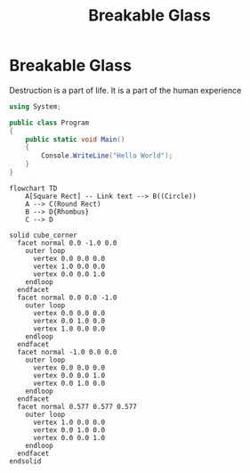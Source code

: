 ﻿---
layout: page
title: "Breakable Glass"
permalink: /breakable-glass
---

# Breakable Glass

Destruction is a part of life. It is a part of the human experience

```csharp
using System;

public class Program
{
    public static void Main()
    {
        Console.WriteLine("Hello World");
    }
}
```


```mermaid
flowchart TD
    A[Square Rect] -- Link text --> B((Circle))
    A --> C(Round Rect)
    B --> D{Rhombus}
    C --> D
```


```stl
solid cube_corner
  facet normal 0.0 -1.0 0.0
    outer loop
      vertex 0.0 0.0 0.0
      vertex 1.0 0.0 0.0
      vertex 0.0 0.0 1.0
    endloop
  endfacet
  facet normal 0.0 0.0 -1.0
    outer loop
      vertex 0.0 0.0 0.0
      vertex 0.0 1.0 0.0
      vertex 1.0 0.0 0.0
    endloop
  endfacet
  facet normal -1.0 0.0 0.0
    outer loop
      vertex 0.0 0.0 0.0
      vertex 0.0 0.0 1.0
      vertex 0.0 1.0 0.0
    endloop
  endfacet
  facet normal 0.577 0.577 0.577
    outer loop
      vertex 1.0 0.0 0.0
      vertex 0.0 1.0 0.0
      vertex 0.0 0.0 1.0
    endloop
  endfacet
endsolid
```